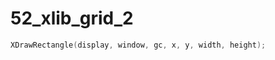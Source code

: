 52_xlib_grid_2
================

```c
XDrawRectangle(display, window, gc, x, y, width, height);
```
